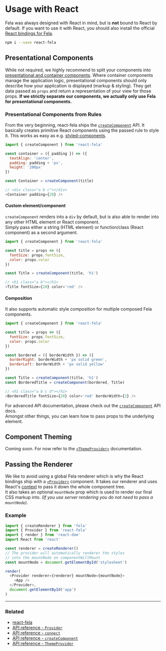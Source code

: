 # Usage with React

Fela was always designed with React in mind, but is **not** bound to React by default. If you want to use it with React, you should also install the official [React bindings for Fela](https://github.com/rofrischmann/fela/tree/master/packages/react-fela).

```sh
npm i --save react-fela
```

## Presentational Components
While not required, we highly recommend to split your components into [presentational and container components](https://medium.com/@dan_abramov/smart-and-dumb-components-7ca2f9a7c7d0#.67qfcbme5).
Where container components manage the application logic, presentational components should only describe how your application is displayed (markup & styling). They get data passed as `props` and return a representation of your view for those props.
**If we strictly separate our components, we actually only use Fela for presentational components.**

### Presentational Components from Rules
From the very beginning, react-fela ships the [`createComponent`](https://github.com/rofrischmann/fela/tree/master/packages/react-fela/docs/createComponent.md) API. It basically creates primitive React components using the passed rule to style it. This works as easy as e.g. [styled-components](https://github.com/styled-components/styled-components).

```javascript
import { createComponent } from 'react-fela'

const container = ({ padding }) => ({
  textAlign: 'center',
  padding: padding + 'px',
  height: '200px'
})

const Container = createComponent(title)

// <div class="a b c"></div>
<Container padding={20} />
```

#### Custom element/component
`createComponent` renders into a `div` by default, but is also able to render into any other HTML element or React component.<br>
Simply pass either a string (HTML element) or function/class (React component) as a second argument.

```javascript
import { createComponent } from 'react-fela'

const title = props => ({
  fontSize: props.fontSize,
  color: props.color
})

const Title = createComponent(title, 'h1')

// <h1 class="a b"></h1>
<Title fontSize={20} color='red' />
```

#### Composition
It also supports automatic style composition for multiple composed Fela components.

```javascript
import { createComponent } from 'react-fela'

const title = props => ({
  fontSize: props.fontSize,
  color: props.color
})

const bordered = ({ borderWidth }) => ({
  borderRight: borderWidth + 'px solid green',
  borderLeft: borderWidth + 'px solid yellow'
})

const Title = createComponent(title, 'h1')
const BorderedTitle = createComponent(bordered, Title)

// <h1 class="a b c d"></h1>
<BorderedTitle fontSize={20} color='red' borderWidth={2} />
```

For advanced API documentation, please check out the [`createComponent`](https://github.com/rofrischmann/fela/tree/master/packages/react-fela/docs/createComponent.md) API docs.<br>
Amongst other things, you can learn how to pass props to the underlying element.


## Component Theming
Coming soon. For now refer to the [`<ThemeProvider>`](https://github.com/rofrischmann/fela/tree/master/packages/react-fela/docs/ThemeProvider.md) documentation.
<br>



## Passing the Renderer
We like to avoid using a global Fela renderer which is why the React bindings ship with a  [`<Provider>`](https://github.com/rofrischmann/fela/tree/master/packages/react-fela/docs/api/fela/Provider.md) component. It takes our renderer and uses React's [context](https://facebook.github.io/react/docs/context.html) to pass it down the whole component tree.<br>
It also takes an optional `mountNode` prop which is used to render our final CSS markup into. *(If you use server rendering you do not need to pass a `mountNode`)*.

### Example

```javascript
import { createRenderer } from 'fela'
import { Provider } from 'react-fela'
import { render } from 'react-dom'
import React from 'react'

const renderer = createRenderer()
// The provider will automatically renderer the styles
// into the mountNode on componentWillMount
const mountNode = document.getElementById('stylesheet')

render(
  <Provider renderer={renderer} mountNode={mountNode}>
    <App />
  </Provider>,
  document.getElementById('app')
)
```

---

### Related
* [react-fela](https://github.com/rofrischmann/fela/tree/master/packages/react-fela)
* [API reference - `Provider` ](https://github.com/rofrischmann/fela/tree/master/packages/react-fela/docs/Provider.md)
* [API reference - `connect` ](https://github.com/rofrischmann/fela/tree/master/packages/react-fela/docs/connect.md)
* [API reference - `createComponent` ](https://github.com/rofrischmann/fela/tree/master/packages/react-fela/docs/createComponent.md)
* [API reference - `ThemeProvider`](https://github.com/rofrischmann/fela/tree/master/packages/react-fela/docs/ThemeProvider.md)
